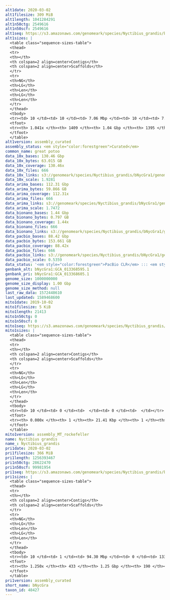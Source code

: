 ```yaml
---
alt1date: 2020-03-02
alt1filesize: 309 MiB
alt1length: 1041284291
alt1n50ctg: 2549616
alt1n50scf: 2549616
alt1seq: https://s3.amazonaws.com/genomeark/species/Nyctibius_grandis/bNycGra1/assembly_curated/bNycGra1.alt.cur.20200302.fasta.gz
alt1sizes: |
  <table class="sequence-sizes-table">
  <thead>
  <tr>
  <th></th>
  <th colspan=2 align=center>Contigs</th>
  <th colspan=2 align=center>Scaffolds</th>
  </tr>
  <tr>
  <th>NG</th>
  <th>LG</th>
  <th>Len</th>
  <th>LG</th>
  <th>Len</th>
  </tr>
  </thead>
  <tbody>
  <tr><td> 10 </td><td> 10 </td><td> 7.06 Mbp </td><td> 10 </td><td> 7.06 Mbp </td></tr>  <tr><td> 20 </td><td> 27 </td><td> 5.33 Mbp </td><td> 27 </td><td> 5.33 Mbp </td></tr>  <tr><td> 30 </td><td> 48 </td><td> 4.28 Mbp </td><td> 48 </td><td> 4.28 Mbp </td></tr>  <tr><td> 40 </td><td> 74 </td><td> 3.31 Mbp </td><td> 74 </td><td> 3.31 Mbp </td></tr>  <tr style="background-color:#cccccc;"><td> 50 </td><td> 109 </td><td> 2.55 Mbp </td><td> 109 </td><td> 2.55 Mbp </td></tr>  <tr><td> 60 </td><td> 153 </td><td> 2.05 Mbp </td><td> 153 </td><td> 2.05 Mbp </td></tr>  <tr><td> 70 </td><td> 208 </td><td> 1.55 Mbp </td><td> 208 </td><td> 1.55 Mbp </td></tr>  <tr><td> 80 </td><td> 282 </td><td> 1.15 Mbp </td><td> 282 </td><td> 1.15 Mbp </td></tr>  <tr><td> 90 </td><td> 393 </td><td> 0.66 Mbp </td><td> 393 </td><td> 0.67 Mbp </td></tr>  <tr><td> 100 </td><td> 712 </td><td> 133.87 Kbp </td><td> 705 </td><td> 135.65 Kbp </td></tr>  </tbody>
  <tfoot>
  <tr><th> 1.041x </th><th> 1409 </th><th> 1.04 Gbp </th><th> 1395 </th><th> 1.04 Gbp </th></tr>
  </tfoot>
  </table>
alt1version: assembly_curated
assembly_status: <em style="color:forestgreen">Curated</em>
common_name: great potoo
data_10x_bases: 130.46 Gbp
data_10x_bytes: 63.015 GB
data_10x_coverage: 130.46x
data_10x_files: 666
data_10x_links: s3://genomeark/species/Nyctibius_grandis/bNycGra1/genomic_data/10x/<br>
data_10x_scale: 1.9281
data_arima_bases: 112.31 Gbp
data_arima_bytes: 59.866 GB
data_arima_coverage: 112.31x
data_arima_files: 666
data_arima_links: s3://genomeark/species/Nyctibius_grandis/bNycGra1/genomic_data/arima/<br>
data_arima_scale: 1.7472
data_bionano_bases: 1.44 Gbp
data_bionano_bytes: 0.797 GB
data_bionano_coverage: 1.44x
data_bionano_files: 666
data_bionano_links: s3://genomeark/species/Nyctibius_grandis/bNycGra1/genomic_data/bionano/<br>
data_pacbio_bases: 88.42 Gbp
data_pacbio_bytes: 153.661 GB
data_pacbio_coverage: 88.42x
data_pacbio_files: 666
data_pacbio_links: s3://genomeark/species/Nyctibius_grandis/bNycGra1/genomic_data/pacbio/<br>
data_pacbio_scale: 0.5359
data_status: '<em style="color:forestgreen">PacBio CLR</em> ::: <em style="color:forestgreen">10x</em> ::: <em style="color:forestgreen">Bionano</em> ::: <em style="color:forestgreen">Arima</em>'
genbank_alt: bNycGra1:GCA_013368595.1
genbank_pri: bNycGra1:GCA_013368605.1
genome_size: 1000000000
genome_size_display: 1.00 Gbp
genome_size_method: null
last_raw_data: 1572448610
last_updated: 1589468600
mito1date: 2019-10-02
mito1filesize: 5 KiB
mito1length: 21413
mito1n50ctg: 0
mito1n50scf: 0
mito1seq: https://s3.amazonaws.com/genomeark/species/Nyctibius_grandis/bNycGra1/assembly_MT_rockefeller/bNycGra1.MT.20191002.fasta.gz
mito1sizes: |
  <table class="sequence-sizes-table">
  <thead>
  <tr>
  <th></th>
  <th colspan=2 align=center>Contigs</th>
  <th colspan=2 align=center>Scaffolds</th>
  </tr>
  <tr>
  <th>NG</th>
  <th>LG</th>
  <th>Len</th>
  <th>LG</th>
  <th>Len</th>
  </tr>
  </thead>
  <tbody>
  <tr><td> 10 </td><td> 0 </td><td>  </td><td> 0 </td><td>  </td></tr>  <tr><td> 20 </td><td> 0 </td><td>  </td><td> 0 </td><td>  </td></tr>  <tr><td> 30 </td><td> 0 </td><td>  </td><td> 0 </td><td>  </td></tr>  <tr><td> 40 </td><td> 0 </td><td>  </td><td> 0 </td><td>  </td></tr>  <tr style="background-color:#cccccc;"><td> 50 </td><td> 0 </td><td style="background-color:#ff8888;">  </td><td> 0 </td><td style="background-color:#ff8888;">  </td></tr>  <tr><td> 60 </td><td> 0 </td><td>  </td><td> 0 </td><td>  </td></tr>  <tr><td> 70 </td><td> 0 </td><td>  </td><td> 0 </td><td>  </td></tr>  <tr><td> 80 </td><td> 0 </td><td>  </td><td> 0 </td><td>  </td></tr>  <tr><td> 90 </td><td> 0 </td><td>  </td><td> 0 </td><td>  </td></tr>  <tr><td> 100 </td><td> 0 </td><td>  </td><td> 0 </td><td>  </td></tr>  </tbody>
  <tfoot>
  <tr><th> 0.000x </th><th> 1 </th><th> 21.41 Kbp </th><th> 1 </th><th> 21.41 Kbp </th></tr>
  </tfoot>
  </table>
mito1version: assembly_MT_rockefeller
name: Nyctibius grandis
name_: Nyctibius_grandis
pri1date: 2020-03-02
pri1filesize: 366 MiB
pri1length: 1256393467
pri1n50ctg: 28622470
pri1n50scf: 99981954
pri1seq: https://s3.amazonaws.com/genomeark/species/Nyctibius_grandis/bNycGra1/assembly_curated/bNycGra1.pri.cur.20200302.fasta.gz
pri1sizes: |
  <table class="sequence-sizes-table">
  <thead>
  <tr>
  <th></th>
  <th colspan=2 align=center>Contigs</th>
  <th colspan=2 align=center>Scaffolds</th>
  </tr>
  <tr>
  <th>NG</th>
  <th>LG</th>
  <th>Len</th>
  <th>LG</th>
  <th>Len</th>
  </tr>
  </thead>
  <tbody>
  <tr><td> 10 </td><td> 1 </td><td> 94.30 Mbp </td><td> 0 </td><td> 133.76 Mbp </td></tr>  <tr><td> 20 </td><td> 2 </td><td> 90.86 Mbp </td><td> 1 </td><td> 127.81 Mbp </td></tr>  <tr><td> 30 </td><td> 3 </td><td> 62.18 Mbp </td><td> 2 </td><td> 115.30 Mbp </td></tr>  <tr><td> 40 </td><td> 5 </td><td> 51.35 Mbp </td><td> 3 </td><td> 105.21 Mbp </td></tr>  <tr style="background-color:#cccccc;"><td> 50 </td><td> 7 </td><td style="background-color:#88ff88;"> 28.62 Mbp </td><td> 4 </td><td style="background-color:#88ff88;"> 99.98 Mbp </td></tr>  <tr><td> 60 </td><td> 11 </td><td> 23.41 Mbp </td><td> 5 </td><td> 92.36 Mbp </td></tr>  <tr><td> 70 </td><td> 16 </td><td> 21.07 Mbp </td><td> 6 </td><td> 88.16 Mbp </td></tr>  <tr><td> 80 </td><td> 21 </td><td> 15.75 Mbp </td><td> 7 </td><td> 59.94 Mbp </td></tr>  <tr><td> 90 </td><td> 28 </td><td> 12.12 Mbp </td><td> 9 </td><td> 43.94 Mbp </td></tr>  <tr><td> 100 </td><td> 39 </td><td> 8.12 Mbp </td><td> 12 </td><td> 26.76 Mbp </td></tr>  </tbody>
  <tfoot>
  <tr><th> 1.250x </th><th> 433 </th><th> 1.25 Gbp </th><th> 190 </th><th> 1.26 Gbp </th></tr>
  </tfoot>
  </table>
pri1version: assembly_curated
short_name: bNycGra
taxon_id: 48427
---
```

